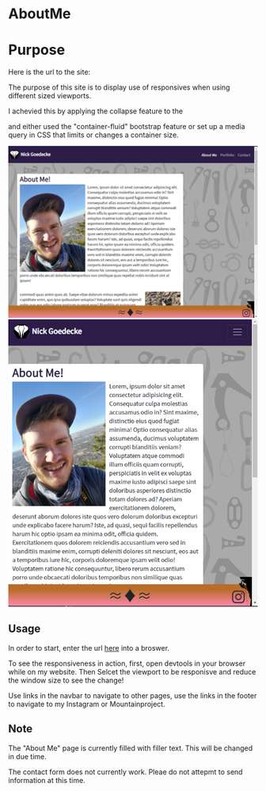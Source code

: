 # AboutMe

# Purpose

Here is the url to the site:

The purpose of this site is to display use of responsives when using different sized viewports.

I achevied this by applying the collapse feature to the <nav> and either used the "container-fluid" bootstrap feature or set up a media query in CSS that limits or changes a container size.

![alt text](./largescreen.png)
![alt text](./Smallscreen.png)

# Usage

In order to start, enter the url <a href="https://perkyderm.github.io/AboutMe/">here</a> into a broswer.

To see the responsiveness in action, first, open devtools in your browser while on my website. Then Selcet the viewport to be responisve and reduce the window size to see the change!

Use links in the navbar to navigate to other pages, use the links in the footer to navigate to my Instagram or Mountainproject.

# Note

The "About Me" page is currently filled with filler text. This will be changed in due time.

The contact form does not currently work. Pleae do not attepmt to send information at this time.
